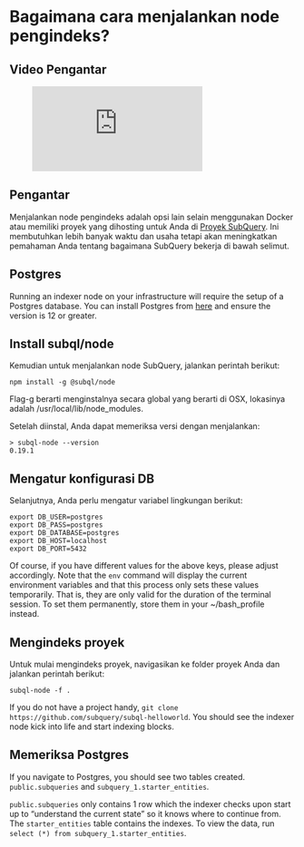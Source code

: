 # Bagaimana cara menjalankan node pengindeks?

## Video Pengantar

<figure class="video_container">
  <iframe src="https://www.youtube.com/embed/QfNsR12ItnA" frameborder="0" allowfullscreen="true"></iframe>
</figure>

## Pengantar

Menjalankan node pengindeks adalah opsi lain selain menggunakan Docker atau memiliki proyek yang dihosting untuk Anda di [Proyek SubQuery](https://project.subquery.network/). Ini membutuhkan lebih banyak waktu dan usaha tetapi akan meningkatkan pemahaman Anda tentang bagaimana SubQuery bekerja di bawah selimut.

## Postgres

Running an indexer node on your infrastructure will require the setup of a Postgres database. You can install Postgres from [here](https://www.postgresql.org/download/) and ensure the version is 12 or greater.

## Install subql/node

Kemudian untuk menjalankan node SubQuery, jalankan perintah berikut:

```shell
npm install -g @subql/node
```

Flag-g berarti menginstalnya secara global yang berarti di OSX, lokasinya adalah /usr/local/lib/node_modules.

Setelah diinstal, Anda dapat memeriksa versi dengan menjalankan:

```shell
> subql-node --version
0.19.1
```

## Mengatur konfigurasi DB

Selanjutnya, Anda perlu mengatur variabel lingkungan berikut:

```shell
export DB_USER=postgres
export DB_PASS=postgres
export DB_DATABASE=postgres
export DB_HOST=localhost
export DB_PORT=5432
```

Of course, if you have different values for the above keys, please adjust accordingly. Note that the `env` command will display the current environment variables and that this process only sets these values temporarily. That is, they are only valid for the duration of the terminal session. To set them permanently, store them in your ~/bash_profile instead.

## Mengindeks proyek

Untuk mulai mengindeks proyek, navigasikan ke folder proyek Anda dan jalankan perintah berikut:

```shell
subql-node -f .
```

If you do not have a project handy, `git clone https://github.com/subquery/subql-helloworld`. You should see the indexer node kick into life and start indexing blocks.

## Memeriksa Postgres

If you navigate to Postgres, you should see two tables created. `public.subqueries` and `subquery_1.starter_entities`.

`public.subqueries` only contains 1 row which the indexer checks upon start up to “understand the current state” so it knows where to continue from. The `starter_entities` table contains the indexes. To view the data, run `select (*) from subquery_1.starter_entities`.
